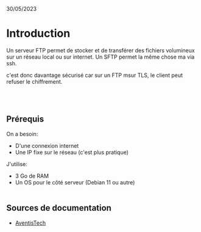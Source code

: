 30/05/2023

# Introduction
 
Un serveur FTP permet de stocker et de transférer des fichiers volumineux sur un réseau local ou sur internet.
Un SFTP permet la même chose ma via ssh.

c'est donc davantage sécurisé car sur un FTP msur TLS, le client peut refuser le chiffrement.

<br><br>
## Prérequis

On a besoin:

* D'une connexion internet
* Une IP fixe sur le réseau (c'est plus pratique)

J'utilise:
* 3 Go de RAM
* Un OS pour le côté serveur (Debian 11 ou autre)
<br><br>

## Sources de documentation
* [AventisTech](https://aventistech.com/kb/configure-sftp-server-in-debian/)

